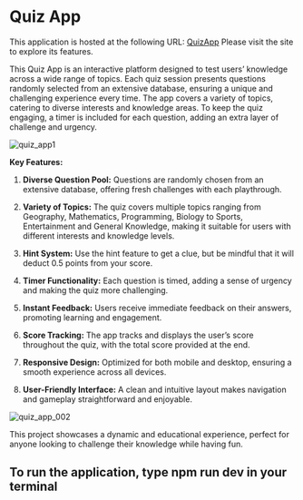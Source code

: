 # Quiz App

This application is hosted at the following URL: [QuizApp](https://codergirl247quizapp.netlify.app) Please visit the site to explore its features.


This Quiz App is an interactive platform designed to test users’ knowledge across a wide range of topics. Each quiz session presents questions randomly selected from an extensive database, ensuring a unique and challenging experience every time. The app covers a variety of topics, catering to diverse interests and knowledge areas. To keep the quiz engaging, a timer is included for each question, adding an extra layer of challenge and urgency.

![quiz_app1](https://github.com/user-attachments/assets/5a23608a-02a4-44a1-8b54-5693401d23ba)


**Key Features:**

1. **Diverse Question Pool:** Questions are randomly chosen from an extensive database, offering fresh challenges with each playthrough.

2. **Variety of Topics:** The quiz covers multiple topics ranging from Geography, Mathematics, Programming, Biology to Sports, Entertainment and General Knowledge, making it suitable for users with different interests and knowledge levels.

3. **Hint System:** Use the hint feature to get a clue, but be mindful that it will deduct 0.5 points from your score.

4. **Timer Functionality:** Each question is timed, adding a sense of urgency and making the quiz more challenging.

5. **Instant Feedback:** Users receive immediate feedback on their answers, promoting learning and engagement.

6. **Score Tracking:** The app tracks and displays the user’s score throughout the quiz, with the total score provided at the end.

7. **Responsive Design:** Optimized for both mobile and desktop, ensuring a smooth experience across all devices.

8. **User-Friendly Interface:** A clean and intuitive layout makes navigation and gameplay straightforward and enjoyable.

![quiz_app_002](https://github.com/user-attachments/assets/3ec1d4c1-6396-4516-9ab9-db55b3c29ef1)

This project showcases a dynamic and educational experience, perfect for anyone looking to challenge their knowledge while having fun.


## To run the application, type **npm run dev** in your terminal
